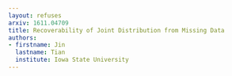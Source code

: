 ```yaml
---
layout: refuses
arxiv: 1611.04709
title: Recoverability of Joint Distribution from Missing Data
authors:
- firstname: Jin
  lastname: Tian
  institute: Iowa State University
---
```

